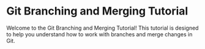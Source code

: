 # Git Branching and Merging Tutorial

Welcome to the Git Branching and Merging Tutorial! This tutorial is designed to help you understand how to work with branches and merge changes in Git.

